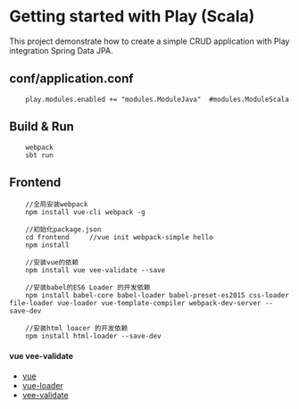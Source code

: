 # Getting started with Play (Scala)

This project demonstrate how to create a simple CRUD application with Play integration Spring Data JPA.


## conf/application.conf

        play.modules.enabled += "modules.ModuleJava"  #modules.ModuleScala

## Build & Run

        webpack
        sbt run

## Frontend
                           
        //全局安装webpack
        npm install vue-cli webpack -g
        
        //初始化package.json
        cd frontend     //vue init webpack-simple hello
        npm install
        
        //安装vue的依赖
        npm install vue vee-validate --save
        
        //安装babel的ES6 Loader 的开发依赖
        npm install babel-core babel-loader babel-preset-es2015 css-loader file-loader vue-loader vue-template-compiler webpack-dev-server --save-dev
                
        //安装html loacer 的开发依赖
        npm install html-loader --save-dev

#### vue vee-validate
+ [vue](https://github.com/vuejs/vue)
+ [vue-loader](https://github.com/vuejs/vue-loader)
+ [vee-validate](https://github.com/logaretm/vee-validate)


        
        